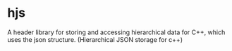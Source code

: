 # hjs
A header library for storing and accessing hierarchical data for C++, which uses the json structure. (Hierarchical JSON storage for c++)
